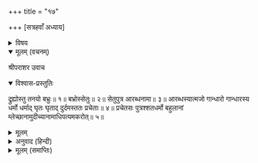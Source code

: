 +++
title = "१७"

+++
[सत्रहवाँ अध्याय]



<details><summary>विषय</summary>

द्रुह्युवंश
</details>


<details open><summary>मूलम् (वचनम्)</summary>

श्रीपराशर उवाच
</details>

<details open><summary>विश्वास-प्रस्तुतिः</summary>

द्रुह्योस्तु तनयो बभ्रुः॥ १॥ बभ्रोस्सेतुः॥ २॥ सेतुपुत्र आरब्धनामा॥ ३॥ आरब्धस्यात्मजो गान्धारो गान्धारस्य धर्मो धर्माद् घृतः घृताद् दुर्दमस्ततः प्रचेताः॥ ४॥ प्रचेतसः पुत्रश्शतधर्मो बहुलानां म्लेच्छानामुदीच्यानामाधिपत्यमकरोत्॥  ५॥
</details>

<details><summary>मूलम्</summary>

द्रुह्योस्तु तनयो बभ्रुः॥ १॥ बभ्रोस्सेतुः॥ २॥ सेतुपुत्र आरब्धनामा॥ ३॥ आरब्धस्यात्मजो गान्धारो गान्धारस्य धर्मो धर्माद् घृतः घृताद् दुर्दमस्ततः प्रचेताः॥ ४॥ प्रचेतसः पुत्रश्शतधर्मो बहुलानां म्लेच्छानामुदीच्यानामाधिपत्यमकरोत्॥  ५॥
</details>

<details><summary>अनुवाद (हिन्दी)</summary>

श्रीपराशरजी बोले—द्रुह्युका पुत्र बभ्रु था, बभ्रुका सेतु, सेतुका आरब्ध, आरब्धका गान्धार, गान्धारका धर्म, धर्मका घृत, घृतका दुर्दम, दुर्दमका प्रचेता तथा प्रचेताका पुत्र शतधर्म था। इसने उत्तरवर्ती बहुत-से म्लेच्छोंका आधिपत्य किया॥ १—५॥
</details>

<details><summary>मूलम् (समाप्तिः)</summary>

इति श्रीविष्णुपुराणे चतुर्थेंऽशे सप्तदशोध्यायः॥ १७॥
</details>

